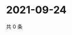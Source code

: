 # 2021-09-24

共 0 条

<!-- BEGIN WEIBO -->
<!-- 最后更新时间 Fri Sep 24 2021 01:15:18 GMT+0800 (China Standard Time) -->

<!-- END WEIBO -->

